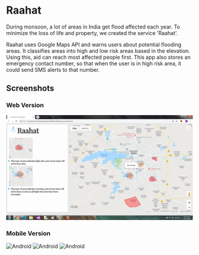 # Raahat
During monsoon, a lot of areas in India get flood affected each year. To minimize the loss of life and property, we created the service 'Raahat'.

Raahat uses Google Maps API and warns users about potential flooding areas. It classifies areas into high and low risk areas based in the elevation. Using this, aid can reach most affected people first. This app also stores an emergency contact number, so that when the user is in high risk area, it could send SMS alerts to that number.
## Screenshots
### Web Version
![Web](screenshots/w.png)
### Mobile Version
![Android](screenshots/a1.png)
![Android](screenshots/a2.png)
![Android](screenshots/a3.png)
